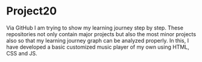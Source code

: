 # Project20
Via GitHub I am trying to show my learning journey step by step. These repositories not only contain major projects but also the most minor projects also so that my learning journey graph can be analyzed properly. In this, I have developed a basic customized music player of my own using HTML, CSS and JS.
